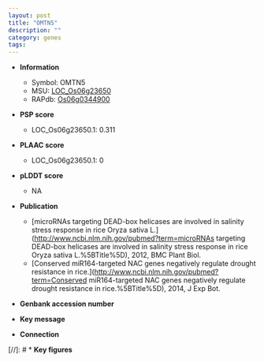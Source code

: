 ```yaml
---
layout: post
title: "OMTN5"
description: ""
category: genes
tags: 
---
```


* **Information**  
    + Symbol: OMTN5  
    + MSU: [LOC_Os06g23650](http://rice.plantbiology.msu.edu/cgi-bin/ORF_infopage.cgi?orf=LOC_Os06g23650)  
    + RAPdb: [Os06g0344900](http://rapdb.dna.affrc.go.jp/viewer/gbrowse_details/irgsp1?name=Os06g0344900)  

* **PSP score**  
    + LOC_Os06g23650.1: 0.311 

* **PLAAC score**  
    + LOC_Os06g23650.1: 0 

* **pLDDT score**
    + NA


* **Publication**  
    + [microRNAs targeting DEAD-box helicases are involved in salinity stress response in rice Oryza sativa L.](http://www.ncbi.nlm.nih.gov/pubmed?term=microRNAs targeting DEAD-box helicases are involved in salinity stress response in rice Oryza sativa L.%5BTitle%5D), 2012, BMC Plant Biol.
    + [Conserved miR164-targeted NAC genes negatively regulate drought resistance in rice.](http://www.ncbi.nlm.nih.gov/pubmed?term=Conserved miR164-targeted NAC genes negatively regulate drought resistance in rice.%5BTitle%5D), 2014, J Exp Bot.

* **Genbank accession number**  

* **Key message**  

* **Connection**  

[//]: # * **Key figures**  


